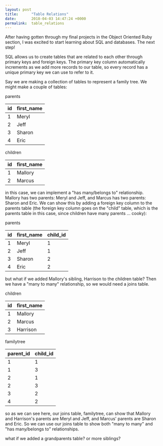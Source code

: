 ```yaml
---
layout: post
title:      "Table Relations"
date:       2018-04-03 14:47:24 +0000
permalink:  table_relations
---
```



After having gotten through my final projects in the Object Oriented Ruby section, I was excited to start learning about SQL and databases. The next step! 

SQL allows us to create tables that are related to each other through primary keys and foreign keys. The primary key column automatically increments as we add more records to our table, so every record has a unique primary key we can use to refer to it. 

Say we are making a collection of tables to represent a family tree. We might make a couple of tables: 

parents

| id | first_name |
| -------- | -------- |
| 1     | Meryl      |
| 2     | Jeff   |
| 3     | Sharon      |
| 4     | Eric      |

children

| id | first_name |
| -------- | -------- |
| 1     | Mallory      |
| 2     | Marcus   |

in this case, we can implement a "has many/belongs to" relationship. Mallory has two parents: Meryl and Jeff, and Marcus has two parents: Sharon and Eric. We can show this by adding a foreign key column to the parents table (the foreign key column goes on the "child" table, which is the parents table in this case, since children have many parents ... cooky):

parents

| id | first_name | child_id |
| -------- | -------- | -------- |
| 1     | Meryl      | 1   | 
| 2     | Jeff   | 1   |
| 3     | Sharon      |  2   |
| 4     | Eric      | 2   |

but what if we added Mallory's sibling, Harrison to the children table? Then we have a "many to many" relationship, so we would need a joins table.

children

| id | first_name |
| -------- | -------- |
| 1     | Mallory      |
| 2     | Marcus   |
| 3     | Harrison   |

familytree

| parent_id | child_id |
| -------- | -------- |
| 1     | 1      |
| 1     | 3   |
| 2    | 1   |
| 2     | 3      |
| 3     | 2   |
| 4     | 2   |

so as we can see here, our joins table, familytree, can show that Mallory and Harrison's parents are Meryl and Jeff, and Marcus' parents are Sharon and Eric. So we can use our joins table to show both "many to many" and  "has many/belongs to" relationships.

what if we added a grandparents table? or more siblings?
